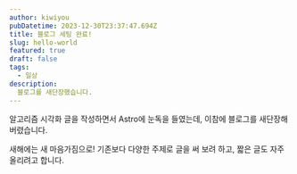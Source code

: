 ```yaml
---
author: kiwiyou
pubDatetime: 2023-12-30T23:37:47.694Z
title: 블로그 세팅 완료!
slug: hello-world
featured: true
draft: false
tags:
  - 일상
description:
  블로그를 새단장했습니다.
---
```


알고리즘 시각화 글을 작성하면서 Astro에 눈독을 들였는데, 이참에 블로그를 새단장해버렸습니다.

새해에는 새 마음가짐으로! 기존보다 다양한 주제로 글을 써 보려 하고, 짧은 글도 자주 올리려고 합니다.

